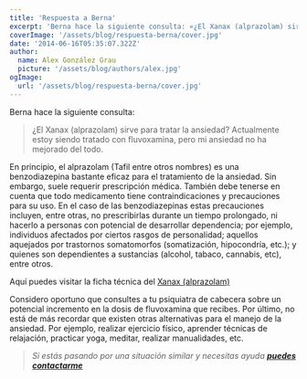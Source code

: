 ```yaml
---
title: 'Respuesta a Berna'
excerpt: 'Berna hace la siguiente consulta: «¿El Xanax (alprazolam) sirve para tratar la ansiedad? Actualmente estoy siendo tratado con fluvoxamina, pero mi ansiedad no ha mejorado del todo»'
coverImage: '/assets/blog/respuesta-berna/cover.jpg'
date: '2014-06-16T05:35:07.322Z'
author:
  name: Alex González Grau
  picture: '/assets/blog/authors/alex.jpg'
ogImage:
  url: '/assets/blog/respuesta-berna/cover.jpg'
---
```


Berna hace la siguiente consulta:

>¿El Xanax (alprazolam) sirve para tratar la ansiedad? Actualmente estoy siendo tratado con fluvoxamina, pero mi ansiedad no ha mejorado del todo.

En principio, el alprazolam (Tafil entre otros nombres) es una benzodiazepina bastante eficaz para el tratamiento de la ansiedad. Sin embargo, suele requerir prescripción médica. También debe tenerse en cuenta que todo medicamento tiene contraindicaciones y precauciones para su uso. En el caso de las benzodiazepinas estas precauciones incluyen, entre otras, no prescribirlas durante un tiempo prolongado, ni hacerlo a personas con potencial de desarrollar dependencia; por ejemplo, individuos afectados por ciertos rasgos de personalidad; aquellos aquejados por trastornos somatomorfos (somatización, hipocondría, etc.); y quienes son dependientes a sustancias (alcohol, tabaco, cannabis, etc), entre otros.

Aquí puedes visitar la ficha técnica del [Xanax (alprazolam)](https://labeling.pfizer.com/ShowLabeling.aspx?id=547)

Considero oportuno que consultes a tu psiquiatra de cabecera sobre un potencial incremento en la dosis de fluvoxamina que recibes.
Por último, no está de más recordar que existen otras alternativas para el manejo de la ansiedad. Por ejemplo, realizar ejercicio físico, aprender técnicas de relajación, practicar yoga, meditar, realizar manualidades, etc.

>*Si estás pasando por una situación similar y necesitas ayuda [**puedes contactarme**](https://wa.me/573106374188)*